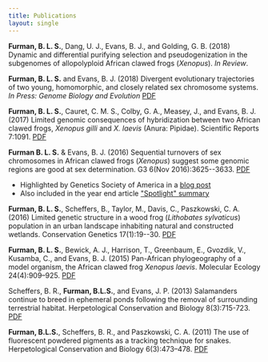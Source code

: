 ```yaml
---
title: Publications
layout: single
---
```


**Furman, B. L. S.**, Dang, U. J., Evans, B. J., and Golding, G. B. (2018) Dynamic and differential purifying selection and pseudogenization in the subgenomes of allopolyploid African clawed frogs (*Xenopus*). *In Review*.

**Furman, B. L. S.** and Evans, B. J. (2018) Divergent evolutionary trajectories of two young, homomorphic, and closely related sex chromosome systems. *In Press: Genome Biology and Evolution* [PDF](/assets/papers/Furman_Evans_GBE2018.pdf)

**Furman, B. L. S.**, Cauret, C. M. S., Colby, G. A., Measey, J., and Evans, B. J. (2017) Limited genomic consequences of hybridization between two African clawed frogs, *Xenopus gilli* and *X. laevis* (Anura: Pipidae). Scientific Reports 7:1091. [PDF](/assets/papers/Furmanetal_2017_SciRepts.pdf)

**Furman B. L. S.** & Evans, B. J. (2016) Sequential turnovers of sex chromosomes in African clawed frogs (*Xenopus*) suggest some genomic regions are good at sex determination. G3 6(Nov 2016):3625--3633. [PDF](/assets/papers/Furman_Evans_2016_G3_JournalVersion_wSupp.pdf)


* Highlighted by Genetics Society of America in a [blog post](http://genestogenomes.org/sex-chromosome-turnover-in-frogs-hints-at-evolutionary-patterns/)
* Also included in the year end article ["Spotlight" summary](http://genestogenomes.org/2016-g3-genesgenomesgenetics-spotlight/)


**Furman, B. L. S.**, Scheffers, B., Taylor, M., Davis, C., Paszkowski, C. A. (2016) Limited genetic structure in a wood frog (*Lithobates sylvaticus*) population in an urban landscape inhabiting natural and constructed wetlands. Conservation Genetics 17(1):19--30. [PDF](/assets/papers/ConGen2015.pdf)

**Furman, B. L. S.**, Bewick, A. J., Harrison, T., Greenbaum, E., Gvozdik, V., Kusamba, C., and Evans, B. J. (2015) Pan-African phylogeography of a model organism, the African clawed frog *Xenopus laevis*. Molecular Ecology 24(4):909–925. [PDF](/assets/papers/furmanetal2015.pdf)

Scheffers, B. R., **Furman, B.L.S.**, and Evans, J. P. (2013) Salamanders continue to breed in ephemeral ponds following the removal of surrounding terrestrial habitat. Herpetological Conservation and Biology 8(3):715-723. [PDF](/assets/papers/scheffers2013.pdf)

**Furman, B.L.S.**, Scheffers, B. R., and Paszkowski, C. A. (2011) The use of fluorescent powdered pigments as a tracking technique for snakes. Herpetological Conservation and Biology 6(3):473–478. [PDF](/assets/papers/furman2011_herpconbio.pdf)
